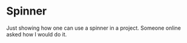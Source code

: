 # Spinner
Just showing how one can use a spinner in a project. Someone online asked how I would do it.
